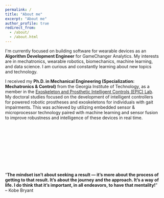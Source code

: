 ```yaml
---
permalink: /
title: "About me"
excerpt: "About me"
author_profile: true
redirect_from: 
  - /about/
  - /about.html
---
```


I'm currently focused on building software for wearable devices as an **Algorithm Development Engineer** for GameChanger Analytics. My interests are in mechatronics, wearable robotics, biomechanics, machine learning, and data science. I am curious and constantly learning about new topics and technology.

I received my **Ph.D. in Mechanical Engineering (Specialization: Mechatronics & Control)** from the Georgia Institute of Technology, as a member in the [Exoskeleton and Prosthetic Intelligent Controls (EPIC) Lab](https://www.epic.gatech.edu/). My doctoral studies focused on the development of intelligent controllers for powered robotic prostheses and exoskeletons for individuals with gait impairments. This was achieved by utilizing embedded sensor & microprocessor technology paired with machine learning and sensor fusion to improve robustness and intelligence of these devices in real time. 

<!-- I also offer tutoring and consulting services — please contact me if you would like to discuss potential services, partnerships, or collaborations. -->

<p>&nbsp;</p>
<p>&nbsp;</p>
<p>&nbsp;</p>
<p>&nbsp;</p>
<p>&nbsp;</p>

<q>**The mindset isn’t about seeking a result — it’s more about the process of getting to that result. It’s about the journey and the approach. It’s a way of life. I do think that it’s important, in all endeavors, to have that mentality!**</q> &#8211; Kobe Bryant

